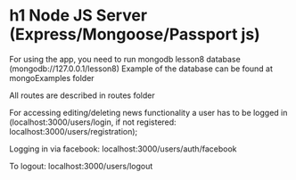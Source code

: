 h1 Node JS Server (Express/Mongoose/Passport js)
=====================

For using the app, you need to run mongodb lesson8 database (mongodb://127.0.0.1/lesson8)
Example of the database can be found at mongoExamples folder

All routes are described in routes folder

For accessing editing/deleting news functionality a user has to be logged in (localhost:3000/users/login, if not registered: localhost:3000/users/registration);

Logging in via facebook: localhost:3000/users/auth/facebook

To logout: localhost:3000/users/logout

